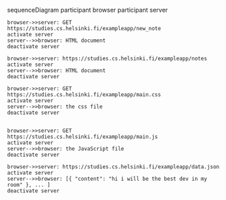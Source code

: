 sequenceDiagram
    participant browser
    participant server

    browser->>server: GET https://studies.cs.helsinki.fi/exampleapp/new_note
    activate server
    server-->>browser: HTML document
    deactivate server

    browser->>server: https://studies.cs.helsinki.fi/exampleapp/notes
    activate server
    server-->>browser: HTML document
    deactivate server

    browser->>server: GET https://studies.cs.helsinki.fi/exampleapp/main.css
    activate server
    server-->>browser: the css file
    deactivate server


    browser->>server: GET https://studies.cs.helsinki.fi/exampleapp/main.js
    activate server
    server-->>browser: the JavaScript file
    deactivate server

    browser->>server: https://studies.cs.helsinki.fi/exampleapp/data.json
    activate server
    server-->>browser: [{ "content": "hi i will be the best dev in my room" }, ... ]
    deactivate server